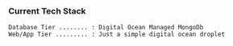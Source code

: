 ### Current Tech Stack

```
Database Tier ........ : Digital Ocean Managed MongoDb 
Web/App Tier ......... : Just a simple digital ocean droplet
```
